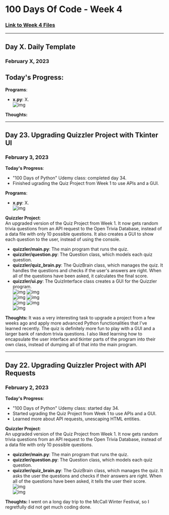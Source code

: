 # 100 Days Of Code - Week 4
### [Link to Week 4 Files](https://github.com/hrbird/100-days-of-code-2023/tree/master/week04)

-----

## Day X. Daily Template
### February X, 2023

**Today's Progress**: 
- 

**Programs**:
- **x.py**: X.<br />
  ![img](/screenshots/.jpg)

**Thoughts:** 

-----

## Day 23. Upgrading Quizzler Project with Tkinter UI
### February 3, 2023

**Today's Progress**: 
- "100 Days of Python" Udemy class: completed day 34.
- Finished ugrading the Quiz Project from Week 1 to use APIs and a GUI.

**Programs**:
- **x.py**: X.
  <br />![img](/screenshots/.jpg)

**Quizzler Project**:<br />
An upgraded version of the Quiz Project from Week 1. It now gets random trivia questions from an API request to the Open Trivia Database, instead of a data file with only 10 possible questions. It also creates a GUI to show each question to the user, instead of using the console.
- **quizzler/main.py**: The main program that runs the quiz.
- **quizzler/question.py**: The Question class, which models each quiz question.
- **quizzler/quiz_brain.py**: The QuizBrain class, which manages the quiz. It handles the questions and checks if the user's answers are right. When all of the questions have been asked, it calculates the final score.
- **quizzler/ui.py**: The QuizInterface class creates a GUI for the Quizzler program.
  <br />![img](/screenshots/023_quiz0.jpg) ![img](/screenshots/023_quiz1.jpg)
  <br />![img](/screenshots/023_quiz2.jpg) ![img](/screenshots/023_quiz3.jpg)
  <br />![img](/screenshots/023_quiz4.jpg) ![img](/screenshots/023_quiz5.jpg)
  <br />![img](/screenshots/023_quiz6.jpg)

**Thoughts:** It was a very interesting task to upgrade a project from a few weeks ago and apply more advanced Python functionalities that I've learned recently. The quiz is definitely more fun to play with a GUI and a larger bank of random trivia questions. I also liked learning how to encapsulate the user interface and tkinter parts of the program into their own class, instead of dumping all of that into the main program.

-----

## Day 22. Upgrading Quizzler Project with API Requests
### February 2, 2023

**Today's Progress**: 
- "100 Days of Python" Udemy class: started day 34.
- Started ugrading the Quiz Project from Week 1 to use APIs and a GUI.
- Learned more about API requests, unescaping HTML entities.

**Quizzler Project**:<br />
An upgraded version of the Quiz Project from Week 1. It now gets random trivia questions from an API request to the Open Trivia Database, instead of a data file with only 10 possible questions.
- **quizzler/main.py**: The main program that runs the quiz.
- **quizzler/question.py**: The Question class, which models each quiz question.
- **quizzler/quiz_brain.py**: The QuizBrain class, which manages the quiz. It asks the user the questions and checks if their answers are right. When all of the questions have been asked, it tells the user their score.
  <br />![img](/screenshots/022_quiz0.jpg)
  <br />![img](/screenshots/022_quiz1.jpg)

**Thoughts:** I went on a long day trip to the McCall Winter Festival, so I regretfully did not get much coding done.
